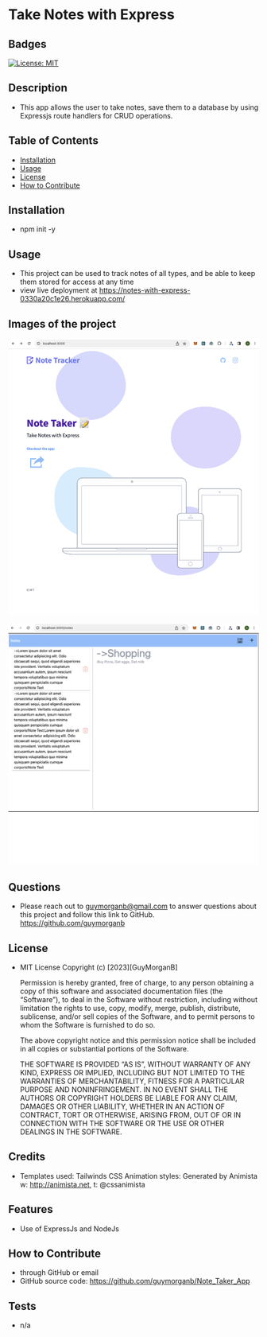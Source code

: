 
  # Take Notes with Express

  ## Badges
  [![License: MIT](https://img.shields.io/badge/License-MIT-blue.svg)](https://opensource.org/licenses/MIT)

  ## Description
  - This app allows the user to take notes, save them to a database by using Expressjs route handlers for CRUD operations.
  
  ## Table of Contents
  - [Installation](#installation)
  - [Usage](#usage)
  - [License](#license)
  - [How to Contribute](#how-to-contribute)
  
  ## Installation
  - npm init -y
  
  ## Usage
  - This project can be used to track notes of all types, and be able to keep them stored for access at any time
  - view live deployment at https://notes-with-express-0330a20c1e26.herokuapp.com/

  ## Images of the project
  ![step 1](https://github.com/guymorganb/Note_Taker_App/blob/main/public/styles/Screenshot%202023-06-23%20at%201.44.51%20PM.png?raw=true)

  ![step 2](https://github.com/guymorganb/Note_Taker_App/blob/main/public/styles/Screenshot%202023-06-23%20at%201.47.05%20PM.png?raw=true)
  
  ## Questions
  - Please reach out to guymorganb@gmail.com to answer questions about this project and follow this link to GitHub. https://github.com/guymorganb

  ## License
  - MIT License
 Copyright (c) [2023][GuyMorganB]

      Permission is hereby granted, free of charge, to any person obtaining a copy of this software and associated documentation files (the “Software”), to deal in the Software without restriction, including without limitation the rights to use, copy, modify, merge, publish, distribute, sublicense, and/or sell copies of the Software, and to permit persons to whom the Software is furnished to do so.

      The above copyright notice and this permission notice shall be included in all
      copies or substantial portions of the Software.

      THE SOFTWARE IS PROVIDED “AS IS”, WITHOUT WARRANTY OF ANY KIND, EXPRESS OR IMPLIED, INCLUDING BUT NOT LIMITED TO THE WARRANTIES OF MERCHANTABILITY, FITNESS FOR A PARTICULAR PURPOSE AND NONINFRINGEMENT. IN NO EVENT SHALL THE AUTHORS OR COPYRIGHT HOLDERS BE LIABLE FOR ANY CLAIM, DAMAGES OR OTHER LIABILITY, WHETHER IN AN ACTION OF CONTRACT, TORT OR OTHERWISE, ARISING FROM, OUT OF OR IN CONNECTION WITH THE SOFTWARE OR THE USE OR OTHER DEALINGS IN THE SOFTWARE.

  ## Credits
  - Templates used: Tailwinds CSS
    Animation styles: Generated by Animista
    w: http://animista.net, t: @cssanimista

  ## Features
  - Use of ExpressJs and NodeJs

  ## How to Contribute
  - through GitHub or email
  - GitHub source code: https://github.com/guymorganb/Note_Taker_App
  
  ## Tests
  - n/a
